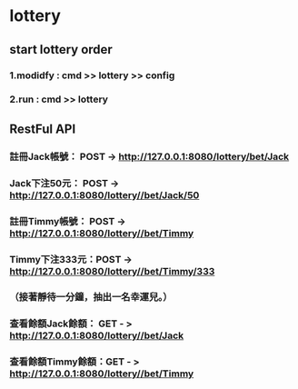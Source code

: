 # lottery

## start lottery order

### 1.modidfy : cmd >> lottery >> config

### 2.run : cmd >> lottery 

## RestFul API

### 註冊Jack帳號：  POST -> http://127.0.0.1:8080/lottery/bet/Jack
### Jack下注50元：  POST -> http://127.0.0.1:8080/lottery//bet/Jack/50
### 註冊Timmy帳號： POST -> http://127.0.0.1:8080/lottery//bet/Timmy
### Timmy下注333元：POST -> http://127.0.0.1:8080/lottery//bet/Timmy/333
### （接著靜待一分鐘，抽出一名幸運兒。）

### 查看餘額Jack餘額： GET - > http://127.0.0.1:8080/lottery//bet/Jack
### 查看餘額Timmy餘額：GET - > http://127.0.0.1:8080/lottery//bet/Timmy